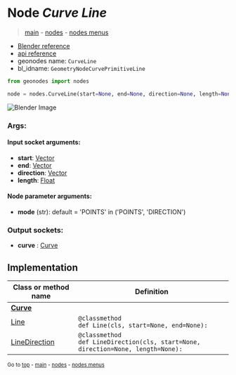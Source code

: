 # Node *Curve Line*

> [main](../index.md) - [nodes](nodes.md) - [nodes menus](nodes_menus.md)

- [Blender reference](https://docs.blender.org/manual/en/latest/modeling/geometry_nodes/curve_primitives/curve_line.html)
- [api reference](https://docs.blender.org/api/current/bpy.types.GeometryNodeCurvePrimitiveLine.html)
- geonodes name: `CurveLine`
- bl_idname: `GeometryNodeCurvePrimitiveLine`

```python
from geonodes import nodes

node = nodes.CurveLine(start=None, end=None, direction=None, length=None, mode='POINTS')
```

![Blender Image](https://docs.blender.org/manual/en/latest/_images/node-types_GeometryNodeCurvePrimitiveLine.webp)

### Args:

#### Input socket arguments:

- **start**: [Vector](Vector.md)
- **end**: [Vector](Vector.md)
- **direction**: [Vector](Vector.md)
- **length**: [Float](Float.md)

#### Node parameter arguments:

- **mode** (str): default = 'POINTS' in ('POINTS', 'DIRECTION')

### Output sockets:

- **curve** : [Curve](Curve.md)

## Implementation

| Class or method name | Definition |
|----------------------|------------|
| **[Curve](Curve.md)** |
| [Line](Curve.md#Line) | `@classmethod`<br> `def Line(cls, start=None, end=None):` |
| [LineDirection](Curve.md#LineDirection) | `@classmethod`<br> `def LineDirection(cls, start=None, direction=None, length=None):` |

<sub>Go to [top](#node-Curve-Line) - [main](../index.md) - [nodes](nodes.md) - [nodes menus](nodes_menus.md)</sub>

